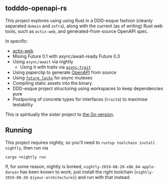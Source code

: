 ## todddo-openapi-rs

This project explores using using Rust in a DDD-esque fashion (cleanly separated `domain` and `infra`), along with
the current (as of writing) Rust web tools, such as `actix-web`, and generated-from-source OpenAPI spec.

In specific:

- [actix-web](https://actix.rs/)
- Mixing Future 0.1 with async/await-ready Future 0.3
- Using `async/await` via nightly
  - Using it with traits via [`async-trait`](https://github.com/dtolnay/async-trait)
- Using paperclip to generate [OpenAPI](https://paperclip.waffles.space/paperclip/) from source
- Using [`future_locks`](https://docs.rs/futures-locks/0.3.3/futures_locks/) for async mutexes
- Compiling static assets into the binary.
- DDD-esque project structuring using workspaces to keep dependencies pure
- Postponing of concrete types for interfaces (`trait`s) to maximise testability  

This is spiritually the sister project to [the Go version](https://github.com/lloydmeta/todddo-openapi).

## Running

This project requires nightly, so you'll need to `rustup toolchain install nightly`, then run via

```shell
cargo +nightly run
``` 

If, for some reason, nightly is borked, `nightly-2019-08-20-x86_64-apple-darwin` has been known to work; just install
the right toolchain (`nightly-2019-08-20-${your-architecture}`) and run with that instead.